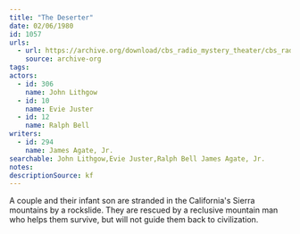```yaml
---
title: "The Deserter"
date: 02/06/1980
id: 1057
urls: 
  - url: https://archive.org/download/cbs_radio_mystery_theater/cbs_radio_mystery_theater-1051-1100.zip/cbs_radio_mystery_theater-1051-1100%2Fcbsrmt_1057_the_deserter.mp3
    source: archive-org
tags: 
actors:  
  - id: 306
    name: John Lithgow  
  - id: 10
    name: Evie Juster  
  - id: 12
    name: Ralph Bell
writers:  
  - id: 294
    name: James Agate, Jr.
searchable: John Lithgow,Evie Juster,Ralph Bell James Agate, Jr.
notes: 
descriptionSource: kf
---
```

A couple and their infant son are stranded in the California's Sierra mountains by a rockslide. They are rescued by a reclusive mountain man who helps them survive, but will not guide them back to civilization.